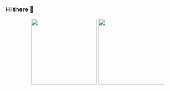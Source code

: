 ### Hi there 👋
<!--
**FredericoNicola/FredericoNicola** is a ✨ _special_ ✨ repository because its `README.md` (this file) appears on your GitHub profile.



Here are some ideas to get you started:

- 🔭 I’m currently working on ...
- 🌱 I’m currently learning ...
- 👯 I’m looking to collaborate on ...
- 🤔 I’m looking for help with ...
- 💬 Ask me about ...
- 📫 How to reach me: ...
- 😄 Pronouns: ...
- ⚡ Fun fact: ...
-->
<div align="center" >
  <a href="https://github.com/FredericoNicola">
  <img height="180em" src="https://github-readme-stats.vercel.app/api?username=fredericonicola&show_icons=true&hide=contribs,prs&cache_seconds=86400&theme=github_dark&include_all_commits=true&count_private=true"/>
  <img float="left" height="180em" src="https://github-readme-stats.vercel.app/api/top-langs/?username=fredericonicola&layout=compact&langs_count=7&theme=github_dark"/>
</div>


